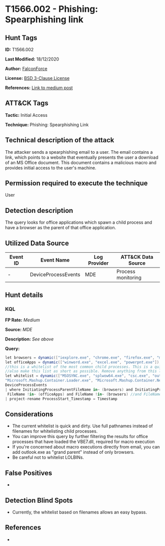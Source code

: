 # T1566.002 - Phishing: Spearphishing link
## Hunt Tags
**ID:** T1566.002

**Last Modified:** 18/12/2020

**Author:** [FalconForce](https://falconforce.nl/)

**License:** [BSD 3-Clause License](https://github.com/FalconForceTeam/FalconFriday/blob/master/LICENSE)

**References:** [Link to medium post](https://medium.com/falconforce/falconfriday-catching-more-macros-0xff0a-ec8273ab115a?source=friends_link&sk=90696a8b7003c5c71f5b2c91575281c0)

## ATT&CK Tags
**Tactic:** Initial Access

**Technique:** Phishing: Spearphishing Link

## Technical description of the attack
The attacker sends a spearphishing email to a user. The email contains a link, which points to a website that eventually presents the user a download of an MS Office document. This document contains a malicious macro and provides initial access to the user's machine. 

## Permission required to execute the technique
User

## Detection description
The query looks for office applications which spawn a child process and have a browser as the parent of that office application. 

## Utilized Data Source
| Event ID | Event Name | Log Provider | ATT&CK Data Source |
|---------|---------|----------|---------|
| - | DeviceProcessEvents | MDE | Process monitoring |


## Hunt details
### KQL

**FP Rate:** *Medium*

**Source:** *MDE*

**Description:** *See above*

**Query:**

```C#
let browsers = dynamic(["iexplore.exe", "chrome.exe", "firefox.exe", "msedge.exe"]); //customize this list for your environment
let officeApps = dynamic(["winword.exe", "excel.exe", "powerpnt.exe"]); //consider adding other office applications such as publisher, visio and access. 
//this is a whitelist of the most common child processes. This is a quick and dirty solution. Consider whitelisting the full process path instead of filename
//also make this list as short as possible. Remove anything from this list if it doesn't occur in your organization. 
let whitelist = dynamic(["MSOSYNC.exe", "splwow64.exe", "csc.exe", "outlook.exe", "AcroRd32.exe", "Acrobat.exe", "explorer.exe", "DW20.exe", 
"Microsoft.Mashup.Container.Loader.exe", "Microsoft.Mashup.Container.NetFX40.exe", "WerFault.exe", "CLVIEW.exe"]); 
DeviceProcessEvents
| where InitiatingProcessParentFileName in~ (browsers) and InitiatingProcessFileName in~ (officeApps) and 
 FileName !in~ (officeApps) and FileName !in~ (browsers) //and FileName !in~ (whitelist)
| project-rename ProcessStart_Timestamp = Timestamp
```

## Considerations
* The current whitelist is quick and dirty. Use full pathnames instead of filenames for whitelisting child processes.
* You can improve this query by further filtering the results for office processes that have loaded the VBE7.dll, required for macro execution
* If you're concerned about macro executions directly from email, you can add outlook.exe as "grand parent" instead of only browsers. 
* Be careful not to whitelist LOLBINs. 

## False Positives
*  
  

## Detection Blind Spots
* Currently, the whitelist based on filenames allows an easy bypass. 

## References
*  